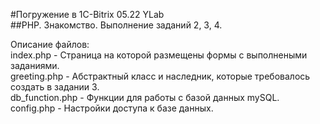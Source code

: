 #Погружение в 1C-Bitrix 05.22 YLab  
##PHP. Знакомство. 
Выполнение заданий 2, 3, 4.  

Описание файлов:  
index.php - Страница на которой размещены формы с выполнеными заданиями.  
greeting.php - Абстрактный класс и наследник, которые требовалось создать в задании 3.  
db_function.php - Функции для работы с базой данных mySQL.  
config.php - Настройки доступа к базе данных.

